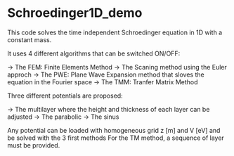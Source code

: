 # Schroedinger1D_demo
This code solves the time independent Schroedinger equation in 1D with a constant mass.

It uses 4 different algorithms that can be switched ON/OFF:

-> The FEM: Finite Elements Method
-> The Scaning method using the Euler approch
-> The PWE: Plane Wave Expansion method that sloves the equation in the Fourier space
-> The TMM: Tranfer Matrix Method

Three different potentials are proposed:

-> The multilayer where the height and thickness of each layer can be adjusted
-> The parabolic
-> The sinus

Any potential can be loaded with homogeneous grid z [m] and V [eV] and be solved with the 3 first methods
For the TM method, a sequence of layer must be provided.
